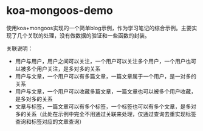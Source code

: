 # koa-mongoos-demo

使用koa+mongoos实现的一个简单blog示例，作为学习笔记的综合示例。主要实现了几个关联的处理，没有做数据的验证和一些函数的封装。

关联说明：
- 用户与用户，用户之间可以关注，一个用户可以关注多个用户，一个用户也可以被多个用户关注，是多对多的关系
- 用户与文章，一个用户可以有多篇文章，一篇文章属于一个用户，是一对多的关系
- 用户与文章，一个用户可以收藏多篇文章，一篇文章也可以被多个用户收藏，是多对多的关系
- 文章与标签，一篇文章可以有多个标签，一个标签也可以有多个文章，是多对多的关系（此处在示例中完全不用通过关联来处理，仅通过查询去重实现标签查询和标签对应的文章查询）
